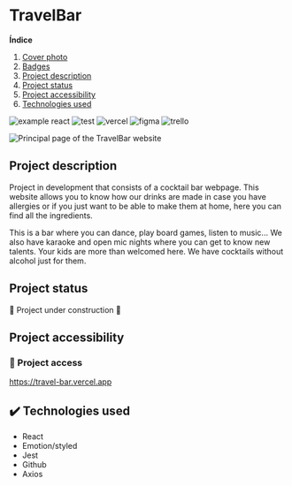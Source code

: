 # TravelBar
**Índice** 
1. [Cover photo](#id1)
2. [Badges](#id2)
3. [Project description](#id3)
4. [Project status](#id4)
5. [Project accessibility](#id5)
6. [Technologies used](#id6)

<p name="id2"></p>

![example react](https://img.shields.io/badge/React-20232A?style=for-the-badge&logo=react&logoColor=61DAFB) 
![test](https://img.shields.io/badge/Jest-323330?style=for-the-badge&logo=Jest&logoColor=white)
![vercel](https://img.shields.io/badge/Vercel-000000?style=for-the-badge&logo=vercel&logoColor=white)
![figma](https://img.shields.io/badge/Figma-F24E1E?style=for-the-badge&logo=figma&logoColor=white)
![trello](https://img.shields.io/badge/Trello-0052CC?style=for-the-badge&logo=trello&logoColor=white)

![Principal page of the TravelBar website](https://user-images.githubusercontent.com/100280306/213275505-6f4ee726-5779-43b9-a220-ed8ed58443f9.png)<img name="id1"></img>

## Project description <a name="id3"></a>
Project in development that consists of a cocktail bar webpage. This website allows you to know how our drinks are made in case you have allergies or if you just want to be able to make them at home, here you can find all the ingredients.

This is a bar where you can dance, play board games, listen to music... We also have karaoke and open mic nights where you can get to know new talents. Your kids are more than welcomed here. We have cocktails without alcohol just for them.

## Project status<a name="id4"></a>
:construction: Project under construction :construction:

## Project accessibility<a name="id5"></a>
### 📁 Project access
https://travel-bar.vercel.app

## ✔️ Technologies used<a name="id6"></a>
- React
- Emotion/styled
- Jest
- Github
- Axios
